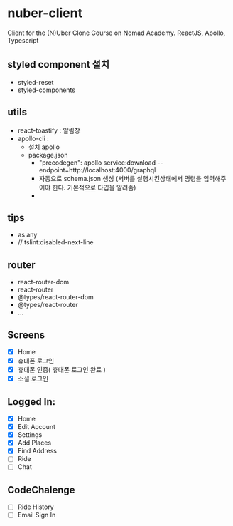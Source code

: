 # nuber-client
Client for the (N)Uber Clone Course on Nomad Academy. ReactJS, Apollo, Typescript

## styled component 설치
- styled-reset
- styled-components

## utils
- react-toastify : 알림창 
- apollo-cli :
  - 설치 apollo 
  - package.json 
    - "precodegen":  apollo service:download --endpoint=http://localhost:4000/graphql
    - 자동으로 schema.json 생성 (서버를 실행시킨상태에서 명령을 입력해주어야 한다. 기본적으로 타입을 알려줌)
    - 

## tips
- as any
- // tslint:disabled-next-line


## router
- react-router-dom
- react-router
- @types/react-router-dom
- @types/react-router
- ...

## Screens
- [x] Home
- [x] 휴대폰 로그인
- [x] 휴대폰 인증( 휴대폰 로그인 완료 )
- [x] 소셜 로그인

## Logged In:
- [x] Home
- [x] Edit Account
- [x] Settings
- [x] Add Places
- [x] Find Address
- [ ] Ride
- [ ] Chat

## CodeChalenge
- [ ] Ride History
- [ ] Email Sign In